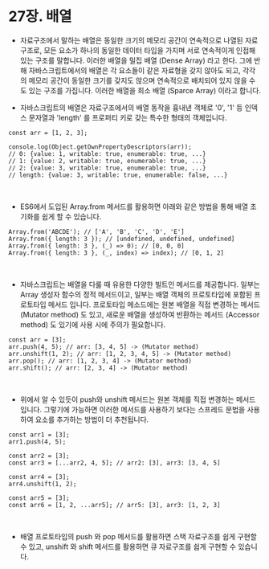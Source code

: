 # 27장. 배열

- 자료구조에서 말하는 배열은 동일한 크기의 메모리 공간이 연속적으로 나열된 자료구조로, 모든 요소가 하나의 동일한 데이터 타입을 가지며 서로 연속적이게 인접해있는 구조를 말합니다. 이러한 배열을 밀집 배열 (Dense Array) 라고 한다. 그에 반해 자바스크립트에서의 배열은 각 요소들이 같은 자료형을 갖지 않아도 되고, 각각의 메모리 공간이 동일한 크기를 갖지도 않으며 연속적으로 배치되어 있지 않을 수도 있는 구조를 가집니다. 이러한 배열을 희소 배열 (Sparce Array) 이라고 합니다.

- 자바스크립트의 배열은 자료구조에서의 배열 동작을 흉내낸 객체로 '0', '1' 등 인덱스 문자열과 'length' 를 프로퍼티 키로 갖는 특수한 형태의 객체입니다.

```
const arr = [1, 2, 3];

console.log(Object.getOwnPropertyDescriptors(arr));
// 0: {value: 1, writable: true, enumerable: true, ...}
// 1: {value: 2, writable: true, enumerable: true, ...}
// 2: {value: 3, writable: true, enumerable: true, ...}
// length: {value: 3, writable: true, enumerable: false, ...}
```

<br />

- ES6에서 도입된 Array.from 메서드를 활용하면 아래와 같은 방법을 통해 배열 초기화를 쉽게 할 수 있습니다.

```
Array.from('ABCDE'); // ['A', 'B', 'C', 'D', 'E']
Array.from({ length: 3 }); // [undefined, undefined, undefined]
Array.from({ length: 3 }, (_) => 0); // [0, 0, 0]
Array.from({ length: 3 }, (_, index) => index); // [0, 1, 2]
```

<br />

- 자바스크립트는 배열을 다룰 때 유용한 다양한 빌트인 메서드를 제공합니다. 일부는 Array 생성자 함수의 정적 메서드이고, 일부는 배열 객체의 프로토타입에 포함된 프로토타입 메서드 입니다. 프로토타입 메소드에는 원본 배열을 직접 변경하는 메서드 (Mutator method) 도 있고, 새로운 배열을 생성하여 반환하는 메서드 (Accessor method) 도 있기에 사용 시에 주의가 필요합니다.

```
const arr = [3];
arr.push(4, 5); // arr: [3, 4, 5] -> (Mutator method)
arr.unshift(1, 2); // arr: [1, 2, 3, 4, 5] -> (Mutator method)
arr.pop(); // arr: [1, 2, 3, 4] -> (Mutator method)
arr.shift(); // arr: [2, 3, 4] -> (Mutator method)
```

<br />

- 위에서 알 수 있듯이 push와 unshift 메서드는 원본 객체를 직접 변경하는 메서드입니다. 그렇기에 가능하면 이러한 메서드를 사용하기 보다는 스프레드 문법을 사용하여 요소를 추가하는 방법이 더 추천됩니다.

```
const arr1 = [3];
arr1.push(4, 5);

const arr2 = [3];
const arr3 = [...arr2, 4, 5]; // arr2: [3], arr3: [3, 4, 5]

const arr4 = [3];
arr4.unshift(1, 2);

const arr5 = [3];
const arr6 = [1, 2, ...arr5]; // arr5: [3], arr3: [1, 2, 3]
```

<br />

- 배열 프로토타입의 push 와 pop 메서드를 활용하면 스택 자료구조를 쉽게 구현할 수 있고, unshift 와 shift 메서드를 활용하면 큐 자료구조를 쉽게 구현할 수 있습니다.
